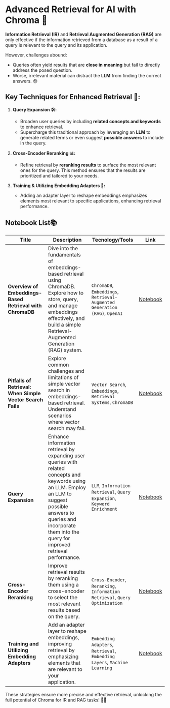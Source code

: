 # Advanced Retrieval for AI with Chroma 🚀

**Information Retrieval (IR)** and **Retrieval Augmented Generation (RAG)** are only effective if the information retrieved from a database as a result of a query is relevant to the query and its application. 

However, challenges abound:  
- Queries often yield results that are **close in meaning** but fail to directly address the posed question.  
- Worse, irrelevant material can distract the **LLM** from finding the correct answers. 😓 

## Key Techniques for Enhanced Retrieval 🔑: 
1. **Query Expansion 🛠:**
   - Broaden user queries by including **related concepts and keywords** to enhance retrieval.  
   - Supercharge this traditional approach by leveraging an **LLM** to generate related terms or even suggest **possible answers** to include in the query. 
2. **Cross-Encoder Reranking 📊:**  
   - Refine retrieval by **reranking results** to surface the most relevant ones for the query. This method ensures that the results are prioritized and tailored to your needs.

3. **Training & Utilizing Embedding Adapters 🔄:**  
   - Adding an adapter layer to reshape embeddings emphasizes elements most relevant to specific applications, enhancing retrieval performance.

## Notebook List📚

| **Title**             | **Description**                                  | **Tecnology/Tools**                     | **Link**                   |
|-----------------------|--------------------------------------------------|-----------------------------------------|----------------------------|
| **Overview of Embeddings-Based Retrieval with ChromaDB** | Dive into the fundamentals of embeddings-based retrieval using ChromaDB. Explore how to store, query, and manage embeddings effectively, and build a simple Retrieval-Augmented Generation (RAG) system. | `ChromaDB`, `Embeddings`, `Retrieval-Augmented Generation (RAG)`, `OpenAI` | [Notebook](notebook/embeddings_based_retrieval_chromadb.ipynb) |
| **Pitfalls of Retrieval: When Simple Vector Search Fails** | Explore common challenges and limitations of simple vector search in embeddings-based retrieval. Understand scenarios where vector search may fail. | `Vector Search`, `Embeddings`, `Retrieval Systems`, `ChromaDB` | [Notebook](notebook/pitfalls_of_retrieval_vector_search_fails.ipynb) |
| **Query Expansion** | Enhance information retrieval by expanding user queries with related concepts and keywords using an LLM. Employ an LLM to suggest possible answers to queries and incorporate them into the query for improved retrieval performance. | `LLM`, `Information Retrieval`, `Query Expansion`, `Keyword Enrichment` | [Notebook](notebook/query_expansion_llm.ipynb) |
| **Cross-Encoder Reranking** | Improve retrieval results by reranking them using a cross-encoder to select the most relevant results based on the query. | `Cross-Encoder`, `Reranking`, `Information Retrieval`, `Query Optimization` | [Notebook](notebook/cross_encoder_reranking.ipynb) |
| **Training and Utilizing Embedding Adapters** | Add an adapter layer to reshape embeddings, improving retrieval by emphasizing elements that are relevant to your application. | `Embedding Adapters`, `Retrieval`, `Embedding Layers`, `Machine Learning` | [Notebook](notebook/embedding_adapters.ipynb) |

These strategies ensure more precise and effective retrieval, unlocking the full potential of Chroma for IR and RAG tasks! 🚀✨